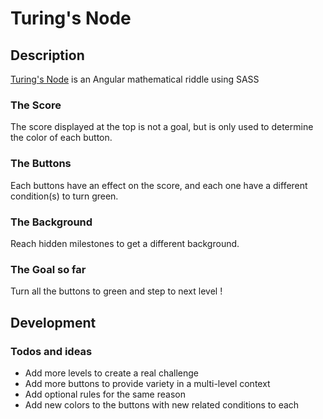 # Turing's Node

## Description
[Turing's Node](https://sylvainlano.github.io/TuringsNode/index.html) is an Angular mathematical riddle using SASS

### The Score
The score displayed at the top is not a goal, but is only used to determine the color of each button.

### The Buttons
Each buttons have an effect on the score, and each one have a different condition(s) to turn green.

### The Background
Reach hidden milestones to get a different background.

### The Goal so far
Turn all the buttons to green and step to next level !

## Development

### Todos and ideas
- Add more levels to create a real challenge
- Add more buttons to provide variety in a multi-level context
- Add optional rules for the same reason
- Add new colors to the buttons with new related conditions to each
